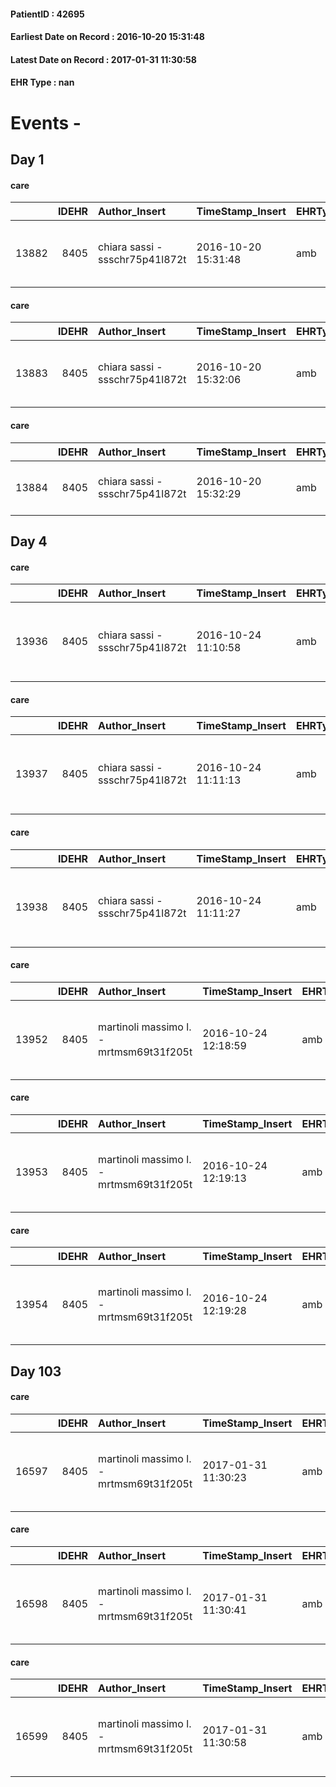 
#### PatientID : 42695
#### Earliest Date on Record : 2016-10-20 15:31:48
#### Latest Date on Record : 2017-01-31 11:30:58
#### EHR Type : nan

# Events - 

## Day 1

#### care
|       |   IDEHR | Author_Insert                   | TimeStamp_Insert    | EHRType   |   PatientID |   IDGESTIONE_AUSILI |   ds_ncons |   opt_annulla_consegna | dt_Ric_consegna     | dt_ric_cons_forn    | opt_ausilio                             |
|------:|--------:|:--------------------------------|:--------------------|:----------|------------:|--------------------:|-----------:|-----------------------:|:--------------------|:--------------------|:----------------------------------------|
| 13882 |    8405 | chiara sassi - ssschr75p41l872t | 2016-10-20 15:31:48 | amb       |       42695 |               13799 |      28952 |                      0 | 2016-10-20 00:00:00 | 2016-10-20 00:00:00 | antid air mattress with compressor # 16 |

#### care
|       |   IDEHR | Author_Insert                   | TimeStamp_Insert    | EHRType   |   PatientID |   IDGESTIONE_AUSILI |   ds_ncons |   opt_annulla_consegna | dt_Ric_consegna     | dt_ric_cons_forn    | opt_ausilio                                     |
|------:|--------:|:--------------------------------|:--------------------|:----------|------------:|--------------------:|-----------:|-----------------------:|:--------------------|:--------------------|:------------------------------------------------|
| 13883 |    8405 | chiara sassi - ssschr75p41l872t | 2016-10-20 15:32:06 | amb       |       42695 |               13800 |      28952 |                      0 | 2016-10-20 00:00:00 | 2016-10-20 00:00:00 | electronic articulated bed with side rails # 14 |

#### care
|       |   IDEHR | Author_Insert                   | TimeStamp_Insert    | EHRType   |   PatientID |   IDGESTIONE_AUSILI |   ds_ncons |   opt_annulla_consegna | dt_Ric_consegna     | dt_ric_cons_forn    | opt_ausilio                         |
|------:|--------:|:--------------------------------|:--------------------|:----------|------------:|--------------------:|-----------:|-----------------------:|:--------------------|:--------------------|:------------------------------------|
| 13884 |    8405 | chiara sassi - ssschr75p41l872t | 2016-10-20 15:32:29 | amb       |       42695 |               13801 |      28952 |                      0 | 2016-10-20 00:00:00 | 2016-10-20 00:00:00 | handles for getting out of bed # 15 |


## Day 4

#### care
|       |   IDEHR | Author_Insert                   | TimeStamp_Insert    | EHRType   |   PatientID |   IDGESTIONE_AUSILI |   ds_ncons |   opt_annulla_consegna | ds_note_x                                          | dt_Ric_consegna     | dt_ric_cons_forn    | dt_ric_ritiro       | opt_ausilio                         |
|------:|--------:|:--------------------------------|:--------------------|:----------|------------:|--------------------:|-----------:|-----------------------:|:---------------------------------------------------|:--------------------|:--------------------|:--------------------|:------------------------------------|
| 13936 |    8405 | chiara sassi - ssschr75p41l872t | 2016-10-24 11:10:58 | amb       |       42695 |               13853 |      28952 |                      0 | making a withdrawal from mercoled√¨ 26/10 onwards. | 2016-10-20 00:00:00 | 2016-10-20 00:00:00 | 2016-10-24 00:00:00 | handles for getting out of bed # 15 |

#### care
|       |   IDEHR | Author_Insert                   | TimeStamp_Insert    | EHRType   |   PatientID |   IDGESTIONE_AUSILI |   ds_ncons |   opt_annulla_consegna | ds_note_x                                          | dt_Ric_consegna     | dt_ric_cons_forn    | dt_ric_ritiro       | opt_ausilio                                     |
|------:|--------:|:--------------------------------|:--------------------|:----------|------------:|--------------------:|-----------:|-----------------------:|:---------------------------------------------------|:--------------------|:--------------------|:--------------------|:------------------------------------------------|
| 13937 |    8405 | chiara sassi - ssschr75p41l872t | 2016-10-24 11:11:13 | amb       |       42695 |               13854 |      28952 |                      0 | making a withdrawal from mercoled√¨ 26/10 onwards. | 2016-10-20 00:00:00 | 2016-10-20 00:00:00 | 2016-10-24 00:00:00 | electronic articulated bed with side rails # 14 |

#### care
|       |   IDEHR | Author_Insert                   | TimeStamp_Insert    | EHRType   |   PatientID |   IDGESTIONE_AUSILI |   ds_ncons |   opt_annulla_consegna | ds_note_x                                          | dt_Ric_consegna     | dt_ric_cons_forn    | dt_ric_ritiro       | opt_ausilio                             |
|------:|--------:|:--------------------------------|:--------------------|:----------|------------:|--------------------:|-----------:|-----------------------:|:---------------------------------------------------|:--------------------|:--------------------|:--------------------|:----------------------------------------|
| 13938 |    8405 | chiara sassi - ssschr75p41l872t | 2016-10-24 11:11:27 | amb       |       42695 |               13855 |      28952 |                      0 | making a withdrawal from mercoled√¨ 26/10 onwards. | 2016-10-20 00:00:00 | 2016-10-20 00:00:00 | 2016-10-24 00:00:00 | antid air mattress with compressor # 16 |

#### care
|       |   IDEHR | Author_Insert                           | TimeStamp_Insert    | EHRType   |   PatientID |   IDGESTIONE_AUSILI |   ds_ncons |   ds_nritiro |   opt_annulla_consegna | ds_note_x                                          | dt_Ric_consegna     | dt_ric_cons_forn    | dt_ric_ritiro       | dt_ric_ritiro_forn   | opt_ausilio                         |
|------:|--------:|:----------------------------------------|:--------------------|:----------|------------:|--------------------:|-----------:|-------------:|-----------------------:|:---------------------------------------------------|:--------------------|:--------------------|:--------------------|:---------------------|:------------------------------------|
| 13952 |    8405 | martinoli massimo l. - mrtmsm69t31f205t | 2016-10-24 12:18:59 | amb       |       42695 |               13869 |      28952 |        28972 |                      0 | making a withdrawal from mercoled√¨ 26/10 onwards. | 2016-10-20 00:00:00 | 2016-10-20 00:00:00 | 2016-10-24 00:00:00 | 2016-10-24 00:00:00  | handles for getting out of bed # 15 |

#### care
|       |   IDEHR | Author_Insert                           | TimeStamp_Insert    | EHRType   |   PatientID |   IDGESTIONE_AUSILI |   ds_ncons |   ds_nritiro |   opt_annulla_consegna | ds_note_x                                          | dt_Ric_consegna     | dt_ric_cons_forn    | dt_ric_ritiro       | dt_ric_ritiro_forn   | opt_ausilio                                     |
|------:|--------:|:----------------------------------------|:--------------------|:----------|------------:|--------------------:|-----------:|-------------:|-----------------------:|:---------------------------------------------------|:--------------------|:--------------------|:--------------------|:---------------------|:------------------------------------------------|
| 13953 |    8405 | martinoli massimo l. - mrtmsm69t31f205t | 2016-10-24 12:19:13 | amb       |       42695 |               13870 |      28952 |        28972 |                      0 | making a withdrawal from mercoled√¨ 26/10 onwards. | 2016-10-20 00:00:00 | 2016-10-20 00:00:00 | 2016-10-24 00:00:00 | 2016-10-24 00:00:00  | electronic articulated bed with side rails # 14 |

#### care
|       |   IDEHR | Author_Insert                           | TimeStamp_Insert    | EHRType   |   PatientID |   IDGESTIONE_AUSILI |   ds_ncons |   ds_nritiro |   opt_annulla_consegna | ds_note_x                                          | dt_Ric_consegna     | dt_ric_cons_forn    | dt_ric_ritiro       | dt_ric_ritiro_forn   | opt_ausilio                             |
|------:|--------:|:----------------------------------------|:--------------------|:----------|------------:|--------------------:|-----------:|-------------:|-----------------------:|:---------------------------------------------------|:--------------------|:--------------------|:--------------------|:---------------------|:----------------------------------------|
| 13954 |    8405 | martinoli massimo l. - mrtmsm69t31f205t | 2016-10-24 12:19:28 | amb       |       42695 |               13871 |      28952 |        28972 |                      0 | making a withdrawal from mercoled√¨ 26/10 onwards. | 2016-10-20 00:00:00 | 2016-10-20 00:00:00 | 2016-10-24 00:00:00 | 2016-10-24 00:00:00  | antid air mattress with compressor # 16 |


## Day 103

#### care
|       |   IDEHR | Author_Insert                           | TimeStamp_Insert    | EHRType   |   PatientID |   IDGESTIONE_AUSILI |   ds_ncons |   ds_nbolla | dt_consegna         |   ds_nritiro | dt_ritiro           |   opt_annulla_consegna | ds_note_x                                          | dt_Ric_consegna     | dt_ric_cons_forn    | dt_ric_ritiro       | dt_ric_ritiro_forn   | opt_ausilio                         |
|------:|--------:|:----------------------------------------|:--------------------|:----------|------------:|--------------------:|-----------:|------------:|:--------------------|-------------:|:--------------------|-----------------------:|:---------------------------------------------------|:--------------------|:--------------------|:--------------------|:---------------------|:------------------------------------|
| 16597 |    8405 | martinoli massimo l. - mrtmsm69t31f205t | 2017-01-31 11:30:23 | amb       |       42695 |               16527 |      28952 |        1132 | 2016-10-21 00:00:00 |        28972 | 2016-10-27 00:00:00 |                      0 | making a withdrawal from mercoled√¨ 26/10 onwards. | 2016-10-20 00:00:00 | 2016-10-20 00:00:00 | 2016-10-24 00:00:00 | 2016-10-24 00:00:00  | handles for getting out of bed # 15 |

#### care
|       |   IDEHR | Author_Insert                           | TimeStamp_Insert    | EHRType   |   PatientID |   IDGESTIONE_AUSILI |   ds_ncons |   ds_nbolla | dt_consegna         |   ds_nritiro | dt_ritiro           |   opt_annulla_consegna | ds_note_x                                          | dt_Ric_consegna     | dt_ric_cons_forn    | dt_ric_ritiro       | dt_ric_ritiro_forn   | opt_ausilio                                     |
|------:|--------:|:----------------------------------------|:--------------------|:----------|------------:|--------------------:|-----------:|------------:|:--------------------|-------------:|:--------------------|-----------------------:|:---------------------------------------------------|:--------------------|:--------------------|:--------------------|:---------------------|:------------------------------------------------|
| 16598 |    8405 | martinoli massimo l. - mrtmsm69t31f205t | 2017-01-31 11:30:41 | amb       |       42695 |               16528 |      28952 |        1132 | 2016-10-21 00:00:00 |        28972 | 2016-10-27 00:00:00 |                      0 | making a withdrawal from mercoled√¨ 26/10 onwards. | 2016-10-20 00:00:00 | 2016-10-20 00:00:00 | 2016-10-24 00:00:00 | 2016-10-24 00:00:00  | electronic articulated bed with side rails # 14 |

#### care
|       |   IDEHR | Author_Insert                           | TimeStamp_Insert    | EHRType   |   PatientID |   IDGESTIONE_AUSILI |   ds_ncons |   ds_nbolla | dt_consegna         |   ds_nritiro | dt_ritiro           |   opt_annulla_consegna | ds_note_x                                          | dt_Ric_consegna     | dt_ric_cons_forn    | dt_ric_ritiro       | dt_ric_ritiro_forn   | opt_ausilio                             |
|------:|--------:|:----------------------------------------|:--------------------|:----------|------------:|--------------------:|-----------:|------------:|:--------------------|-------------:|:--------------------|-----------------------:|:---------------------------------------------------|:--------------------|:--------------------|:--------------------|:---------------------|:----------------------------------------|
| 16599 |    8405 | martinoli massimo l. - mrtmsm69t31f205t | 2017-01-31 11:30:58 | amb       |       42695 |               16529 |      28952 |        1132 | 2016-10-21 00:00:00 |        28972 | 2016-10-27 00:00:00 |                      0 | making a withdrawal from mercoled√¨ 26/10 onwards. | 2016-10-20 00:00:00 | 2016-10-20 00:00:00 | 2016-10-24 00:00:00 | 2016-10-24 00:00:00  | antid air mattress with compressor # 16 |


